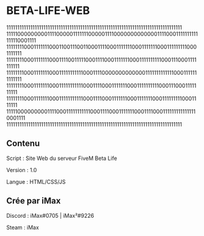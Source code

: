 # BETA-LIFE-WEB

111111111111111111111111111111111111111111111111111111111111111111111111111111111
111110000000001111000001111111000001111000000000000011110001111111111111110001111
111111110001111111000110011100110001111000111111100011111110001111111110001111111
111111110001111111000111100111110001111000111111100011111111110001110001111111111
111111110001111111000111111111110001111000000000000011111111111110001111111111111
111111110001111111000111111111110001111000111111100011111111110001110001111111111
111111110001111111000111111111110001111000111111100011111110001111111110001111111
111110000000001111000111111111110001111000111111100011110001111111111111110001111
111111111111111111111111111111111111111111111111111111111111111111111111111111111
 
 
## Contenu

 Script : Site Web du serveur FiveM Beta Life
 
 Version  : 1.0
 
 Langue   : HTML/CSS/JS

## Crée par iMax 
 Discord : iMax#0705 | iMax²#9226
 
 Steam : iMax
